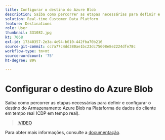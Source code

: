 ```yaml
---
title: Configurar o destino do Azure Blob
description: Saiba como percorrer as etapas necessárias para definir e configurar o destino do Armazenamento Azure Blob na Plataforma de dados do cliente em tempo real (CDP em tempo real).
solution: Real-time Customer Data Platform
feature: Destinations
role: User
thumbnail: 331082.jpg
kt: 7068
exl-id: 17340357-2e3a-4c94-b010-442fba70b216
source-git-commit: cc7a77c4dd380ae1bc23dc75608e8e2224dfe78c
workflow-type: tm+mt
source-wordcount: '75'
ht-degree: 89%

---
```


# Configurar o destino do Azure Blob

Saiba como percorrer as etapas necessárias para definir e configurar o destino do Armazenamento Azure Blob na Plataforma de dados do cliente em tempo real (CDP em tempo real).

>[!VIDEO](https://video.tv.adobe.com/v/331082/?quality=12&learn=on)

Para obter mais informações, consulte a [documentação](https://experienceleague.adobe.com/docs/experience-platform/destinations/catalog/cloud-storage/azure-blob.html).
